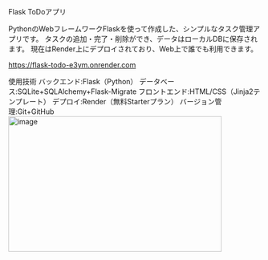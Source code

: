 Flask ToDoアプリ

PythonのWebフレームワークFlaskを使って作成した、シンプルなタスク管理アプリです。
タスクの追加・完了・削除ができ、データはローカルDBに保存されます。
現在はRender上にデプロイされており、Web上で誰でも利用できます。

https://flask-todo-e3ym.onrender.com

使用技術
バックエンド:Flask（Python）
データベース:SQLite+SQLAlchemy+Flask-Migrate
フロントエンド:HTML/CSS（Jinja2テンプレート）
デプロイ:Render（無料Starterプラン）
バージョン管理:Git+GitHub
<img width="425" height="270" alt="image" src="https://github.com/user-attachments/assets/74268132-d4cb-48c6-aeb0-e67bc899ed85" />
